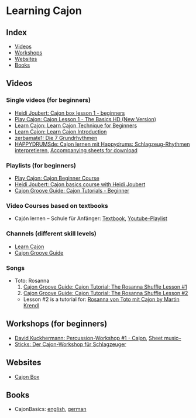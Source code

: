 # Learning Cajon

## Index
  * [Videos](#videos)
  * [Workshops](#workshops-for-beginners-)
  * [Websites](#websites)
  * [Books](#books)

## Videos

### Single videos (for beginners)
  * [Heidi Joubert: Cajon box lesson 1 - beginners](https://www.youtube.com/watch?v=q-12J-r4t30)
  * [Play Cajon: Cajon Lesson 1 - The Basics HD (New Version)](https://www.youtube.com/watch?v=ZjJncuj3WRc)
  * [Learn Cajon: Learn Cajon Technique for Beginners](https://www.youtube.com/watch?v=H7DSSFNzGD4)
  * [Learn Cajon: Learn Cajon Introduction](https://www.youtube.com/watch?v=9sH9Q1tn1s4)
  * [zerbamate1: Die 7 Grundrhythmen](https://www.youtube.com/watch?v=zwC4vNgdH24)
  * [HAPPYDRUMSde: Cajon lernen mit Happydrums: Schlagzeug-Rhythmen interpretieren](https://www.youtube.com/watch?v=eU_vyBvjiko#t=480), [Accompanying sheets for download](http://www.happydrums.de/cajon-lernen-drumset-grooves.htm)

### Playlists (for beginners)
  * [Play Cajon: Cajon Beginner Course](https://www.youtube.com/playlist?list=PL3X7pmvXXEDBC2G1CGXsv0l1OXJEGOjdo)
  * [Heidi Joubert: Cajon basics course with Heidi Joubert](https://www.youtube.com/playlist?list=PLD76DF13AA276424A)
  * [Cajon Groove Guide: Cajon Tutorials - Beginner](https://www.youtube.com/playlist?list=PLkFTJa7bYzTg-K3nOtr4dzHhl8_CqmKG_)

### Video Courses based on textbooks
  * Cajón lernen – Schule für Anfänger: [Textbook](http://leuwa.de/sortiment/unterrichtswerke/caj%C3%B3n/), [Youtube-Playlist](https://www.youtube.com/playlist?list=PL96ACF6850C91784E)

### Channels (different skill levels)
  * [Learn Cajon](https://www.youtube.com/channel/UCDhbP-B8G37_KOQX19Yb-Og)
  * [Cajon Groove Guide](https://www.youtube.com/channel/UCADnQYNdiDs-Dxgu66I6npQ)


### Songs
  * Toto: Rosanna
    1. [Cajon Groove Guide: Cajon Tutorial: The Rosanna Shuffle Lesson #1](https://www.youtube.com/watch?v=O7G0S8Z33Cc)
    2. [Cajon Groove Guide: Cajon Tutorial: The Rosanna Shuffle Lesson #2](https://www.youtube.com/watch?v=8QlcplsSr6I)
      * Lesson #2 is a tutorial for: [Rosanna von Toto mit Cajon by Martin Krendl](https://www.youtube.com/watch?v=2YnYgbb0U1g)

## Workshops (for beginners)
  * [David Kuckhermann: Percussion-Workshop #1 - Cajon](http://www.bonedo.de/artikel/einzelansicht/cajon-workshop-teil-1.html), [Sheet music– ](http://www.bonedo.de/fileadmin/Images/Drums/Workshop/Cajon_Workshop/Noten_Bilder/cajon%20workshop%20noten.pdf)
  * [Sticks: Der Cajon-Workshop für Schlagzeuger](http://www.sticks.de/lessons/der-cajon-workshop-fuer-schlagzeuger/)


## Websites
  * [Cajon Box](http://www.cajonbox.com/)


## Books
  * CajonBasics: [english](http://www.amazon.com/dp/3802408543/), [german](http://www.amazon.de/dp/3802407644)
